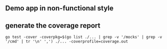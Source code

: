 
## Demo app in non-functional style


## generate the coverage report
```shell
go test -cover -coverpkg=$(go list ./... | grep -v '/mocks' | grep -v '/cmd' | tr '\n' ',') ./... -coverprofile=coverage.out
```
